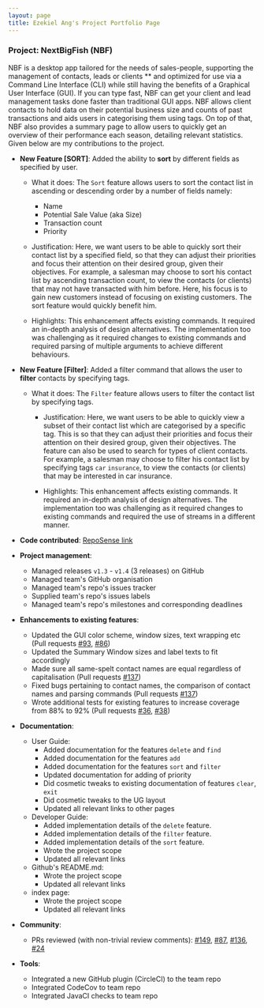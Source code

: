 ```yaml
---
layout: page
title: Ezekiel Ang's Project Portfolio Page
---
```

### Project: NextBigFish (NBF)

NBF is a desktop app tailored for the needs of sales-people, supporting the management of contacts, leads or clients **
and optimized for use via a Command Line Interface (CLI) while still having the benefits of a Graphical User Interface (GUI).
If you can type fast, NBF can get your client and lead management tasks done faster than traditional GUI apps.
NBF allows client contacts to hold data on their potential business size and counts of past transactions and aids users in categorising them using tags.
On top of that, NBF also provides a summary page to allow users to quickly get an overview of their performance each season, detailing relevant statistics.
Given below are my contributions to the project.

* **New Feature [SORT]**: Added the ability to **sort** by different fields as specified by user.
  * What it does: The `Sort` feature allows users to sort the contact list in ascending or descending order by a number of fields namely:
    * Name
    * Potential Sale Value (aka Size)
    * Transaction count
    * Priority
  
  * Justification: Here, we want users to be able to quickly sort their contact list by a specified field,
  so that they can adjust their priorities and focus their attention on their desired group, given their objectives.
  For example, a salesman may choose to sort his contact list by ascending transaction count,
  to view the contacts (or clients) that may not have transacted with him before.
  Here, his focus is to gain new customers instead of focusing on existing customers. The sort feature would quickly benefit him.
  * Highlights: This enhancement affects existing commands. It required an in-depth analysis of design alternatives. The implementation too was challenging as it required changes to existing commands and required parsing of multiple arguments to achieve different behaviours.

* **New Feature [Filter]**: Added a filter command that allows the user to **filter** contacts by specifying tags.
  * What it does: The `Filter` feature allows users to filter the contact list by specifying tags.

    * Justification: Here, we want users to be able to quickly view a subset of their contact list which are categorised by a specific tag.
      This is so that they can adjust their priorities and focus their attention on their desired group, given their objectives.
      The feature can also be used to search for types of client contacts.
      For example, a salesman may choose to filter his contact list by specifying tags `car` `insurance`,
      to view the contacts (or clients) that may be interested in car insurance.
      
    * Highlights: This enhancement affects existing commands. It required an in-depth analysis of design alternatives. The implementation too was challenging as it required changes to existing commands and required the use of streams in a different manner.


* **Code contributed**: [RepoSense link](https://nus-cs2103-ay2223s2.github.io/tp-dashboard/?search=ezeAng&sort=groupTitle&sortWithin=title&timeframe=commit&mergegroup=&groupSelect=groupByRepos&breakdown=true&checkedFileTypes=docs~functional-code~test-code~other&since=2023-02-17&tabOpen=true&tabType=authorship&tabAuthor=ezeAng&tabRepo=AY2223S2-CS2103-F10-4%2Ftp%5Bmaster%5D&authorshipIsMergeGroup=false&authorshipFileTypes=docs~functional-code~test-code~other&authorshipIsBinaryFileTypeChecked=false&authorshipIsIgnoredFilesChecked=false)

* **Project management**:
  * Managed releases `v1.3` - `v1.4` (3 releases) on GitHub
  * Managed team's GitHub organisation
  * Managed team's repo's issues tracker
  * Supplied team's repo's issues labels
  * Managed team's repo's milestones and corresponding deadlines

* **Enhancements to existing features**:
  * Updated the GUI color scheme, window sizes, text wrapping etc (Pull requests [\#93](https://github.com/AY2223S2-CS2103-F10-4/tp/pull/93/), [\#86](https://github.com/AY2223S2-CS2103-F10-4/tp/pull/86/))
  * Updated the Summary Window sizes and label texts to fit accordingly
  * Made sure all same-spelt contact names are equal regardless of capitalisation (Pull requests [\#137](https://github.com/AY2223S2-CS2103-F10-4/tp/pull/137))
  * Fixed bugs pertaining to contact names, the comparison of contact names and parsing commands (Pull requests [\#137](https://github.com/AY2223S2-CS2103-F10-4/tp/pull/137))
  * Wrote additional tests for existing features to increase coverage from 88% to 92% (Pull requests [\#36](), [\#38]())

* **Documentation**:
  * User Guide:
    * Added documentation for the features `delete` and `find`
    * Added documentation for the features `add`
    * Added documentation for the features `sort` and `filter`
    * Updated documentation for adding of priority
    * Did cosmetic tweaks to existing documentation of features `clear`, `exit`
    * Did cosmetic tweaks to the UG layout
    * Updated all relevant links to other pages
  * Developer Guide:
    * Added implementation details of the `delete` feature.
    * Added implementation details of the `filter` feature.
    * Added implementation details of the `sort` feature.
    * Wrote the project scope
    * Updated all relevant links
  * Github's README.md:
    * Wrote the project scope
    * Updated all relevant links
  * index page:
    * Wrote the project scope
    * Updated all relevant links

* **Community**:
  * PRs reviewed (with non-trivial review comments): [\#149](https://github.com/AY2223S2-CS2103-F10-4/tp/pull/149), [\#87](https://github.com/AY2223S2-CS2103-F10-4/tp/pull/87), [\#136](https://github.com/AY2223S2-CS2103-F10-4/tp/pull/136), [\#24](https://github.com/AY2223S2-CS2103-F10-4/tp/pull/24)


* **Tools**:
  * Integrated a new GitHub plugin (CircleCI) to the team repo
  * Integrated CodeCov to team repo
  * Integrated JavaCI checks to team repo

